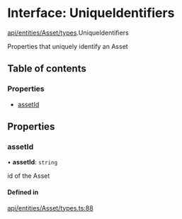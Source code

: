 # Interface: UniqueIdentifiers

[api/entities/Asset/types](../wiki/api.entities.Asset.types).UniqueIdentifiers

Properties that uniquely identify an Asset

## Table of contents

### Properties

- [assetId](../wiki/api.entities.Asset.types.UniqueIdentifiers#assetid)

## Properties

### assetId

• **assetId**: `string`

id of the Asset

#### Defined in

[api/entities/Asset/types.ts:88](https://github.com/PolymeshAssociation/polymesh-sdk/blob/f8a937f04/src/api/entities/Asset/types.ts#L88)
